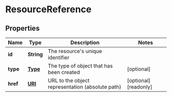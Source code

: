 

# ResourceReference

## Properties

| Name | Type | Description | Notes |
| ------------ | ------------- | ------------- | ------------- |
| **id** | **String** | The resource&#39;s unique identifier |  |
| **type** | [**Type**](Type.md) | The type of object that has been created |  [optional] |
| **href** | [**URI**](URI.md) | URL to the object representation (absolute path) |  [optional] [readonly] |


